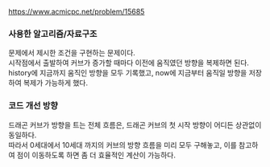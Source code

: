 https://www.acmicpc.net/problem/15685

### 사용한 알고리즘/자료구조

문제에서 제시한 조건을 구현하는 문제이다.  
시작점에서 출발하여 커브가 증가할 때마다 이전에 움직였던 방향을 복제하면 된다.  
history에 지금까지 움직인 방향을 모두 기록했고, now에 지금부터 움직일 방향을 저장하여 복제가 가능하게 했다.

### 코드 개선 방향

드래곤 커브가 방향을 트는 전체 흐름은, 드래곤 커브의 첫 시작 방향이 어디든 상관없이 동일하다.  
따라서 0세대에서 10세대 까지의 커브의 방향 흐름을 미리 모두 구해놓고,
이를 참고하여 점이 이동하도록 하면 좀 더 효율적인 계산이 가능하다.
